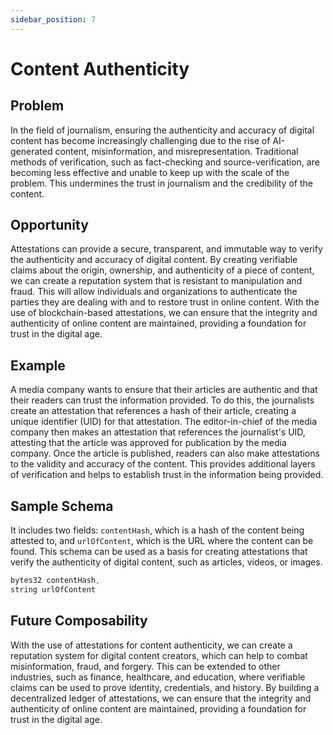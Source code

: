 ```yaml
---
sidebar_position: 7
---
```


# Content Authenticity

## Problem
In the field of journalism, ensuring the authenticity and accuracy of digital content has become increasingly challenging due to the rise of AI-generated content, misinformation, and misrepresentation. Traditional methods of verification, such as fact-checking and source-verification, are becoming less effective and unable to keep up with the scale of the problem. This undermines the trust in journalism and the credibility of the content.

## Opportunity
Attestations can provide a secure, transparent, and immutable way to verify the authenticity and accuracy of digital content. By creating verifiable claims about the origin, ownership, and authenticity of a piece of content, we can create a reputation system that is resistant to manipulation and fraud. This will allow individuals and organizations to authenticate the parties they are dealing with and to restore trust in online content. With the use of blockchain-based attestations, we can ensure that the integrity and authenticity of online content are maintained, providing a foundation for trust in the digital age.

## Example
A media company wants to ensure that their articles are authentic and that their readers can trust the information provided. To do this, the journalists create an attestation that references a hash of their article, creating a unique identifier (UID) for that attestation. The editor-in-chief of the media company then makes an attestation that references the journalist's UID, attesting that the article was approved for publication by the media company. Once the article is published, readers can also make attestations to the validity and accuracy of the content. This provides additional layers of verification and helps to establish trust in the information being provided.

## Sample Schema
It includes two fields: `contentHash`, which is a hash of the content being attested to, and `urlOfContent`, which is the URL where the content can be found. This schema can be used as a basis for creating attestations that verify the authenticity of digital content, such as articles, videos, or images.

```jsx
bytes32 contentHash,
string urlOfContent
```

## Future Composability 
With the use of attestations for content authenticity, we can create a reputation system for digital content creators, which can help to combat misinformation, fraud, and forgery. This can be extended to other industries, such as finance, healthcare, and education, where verifiable claims can be used to prove identity, credentials, and history. By building a decentralized ledger of attestations, we can ensure that the integrity and authenticity of online content are maintained, providing a foundation for trust in the digital age.


